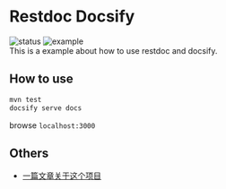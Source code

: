 # Restdoc Docsify
![status](https://img.shields.io/badge/status-unmaintenanced-red.svg)
![example](https://img.shields.io/badge/example-only-red.svg)   
This is a example about how to use restdoc and docsify.   

## How to use
```bash
mvn test
docsify serve docs
```
browse `localhost:3000`

## Others
- [一篇文章关于这个项目](https://www.dnocm.com/articles/almond/restdoc-and-docsify/)